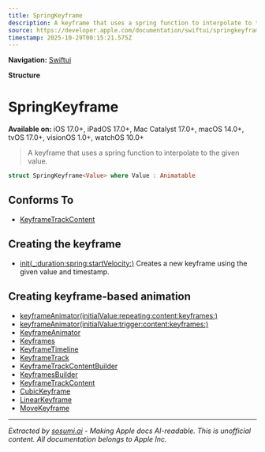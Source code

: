 ```yaml
---
title: SpringKeyframe
description: A keyframe that uses a spring function to interpolate to the given value.
source: https://developer.apple.com/documentation/swiftui/springkeyframe
timestamp: 2025-10-29T00:15:21.575Z
---
```


**Navigation:** [Swiftui](/documentation/swiftui)

**Structure**

# SpringKeyframe

**Available on:** iOS 17.0+, iPadOS 17.0+, Mac Catalyst 17.0+, macOS 14.0+, tvOS 17.0+, visionOS 1.0+, watchOS 10.0+

> A keyframe that uses a spring function to interpolate to the given value.

```swift
struct SpringKeyframe<Value> where Value : Animatable
```

## Conforms To

- [KeyframeTrackContent](/documentation/swiftui/keyframetrackcontent)

## Creating the keyframe

- [init(_:duration:spring:startVelocity:)](/documentation/swiftui/springkeyframe/init(_:duration:spring:startvelocity:)) Creates a new keyframe using the given value and timestamp.

## Creating keyframe-based animation

- [keyframeAnimator(initialValue:repeating:content:keyframes:)](/documentation/swiftui/view/keyframeanimator(initialvalue:repeating:content:keyframes:))
- [keyframeAnimator(initialValue:trigger:content:keyframes:)](/documentation/swiftui/view/keyframeanimator(initialvalue:trigger:content:keyframes:))
- [KeyframeAnimator](/documentation/swiftui/keyframeanimator)
- [Keyframes](/documentation/swiftui/keyframes)
- [KeyframeTimeline](/documentation/swiftui/keyframetimeline)
- [KeyframeTrack](/documentation/swiftui/keyframetrack)
- [KeyframeTrackContentBuilder](/documentation/swiftui/keyframetrackcontentbuilder)
- [KeyframesBuilder](/documentation/swiftui/keyframesbuilder)
- [KeyframeTrackContent](/documentation/swiftui/keyframetrackcontent)
- [CubicKeyframe](/documentation/swiftui/cubickeyframe)
- [LinearKeyframe](/documentation/swiftui/linearkeyframe)
- [MoveKeyframe](/documentation/swiftui/movekeyframe)

---

*Extracted by [sosumi.ai](https://sosumi.ai) - Making Apple docs AI-readable.*
*This is unofficial content. All documentation belongs to Apple Inc.*
